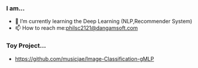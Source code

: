 
 
### I am...  

- 🌱 I’m currently learning the Deep Learning (NLP,Recommender System)
- 📫 How to reach me:philsc2121@dangamsoft.com
  
### Toy Project...
- https://github.com/musicjae/Image-Classification-gMLP
